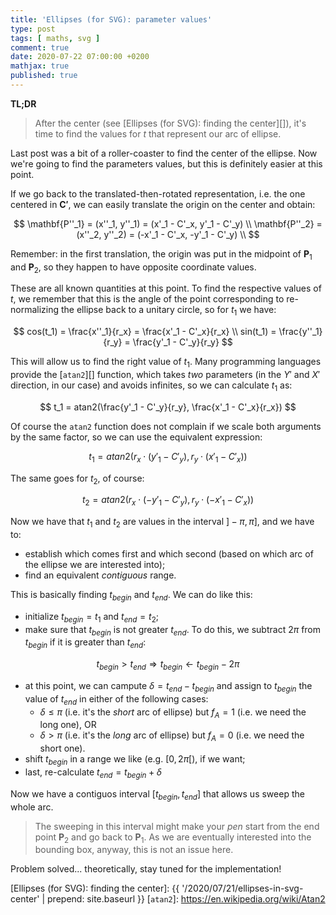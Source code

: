```yaml
---
title: 'Ellipses (for SVG): parameter values'
type: post
tags: [ maths, svg ]
comment: true
date: 2020-07-22 07:00:00 +0200
mathjax: true
published: true
---
```


**TL;DR**

> After the center (see [Ellipses (for SVG): finding the center][]),
> it's time to find the values for $t$ that represent our arc of
> ellipse.

Last post was a bit of a roller-coaster to find the center of the
ellipse. Now we're going to find the parameters values, but this is
definitely easier at this point.

If we go back to the translated-then-rotated representation, i.e. the
one centered in $\mathbf{C'}$, we can easily translate the origin on the
center and obtain:

$$
\mathbf{P''_1} = (x''_1, y''_1) = (x'_1 - C'_x, y'_1 - C'_y) \\
\mathbf{P''_2} = (x''_2, y''_2) = (-x'_1 - C'_x, -y'_1 - C'_y) \\
$$

Remember: in the first translation, the origin was put in the midpoint
of $\mathbf{P}_1$ and $\mathbf{P}_2$, so they happen to have opposite
coordinate values.

These are all known quantities at this point. To find the respective
values of $t$, we remember that this is the angle of the point
corresponding to re-normalizing the ellipse back to a unitary circle,
so for $t_1$ we have:

$$
cos(t_1) = \frac{x''_1}{r_x} = \frac{x'_1 - C'_x}{r_x} \\
sin(t_1) = \frac{y''_1}{r_y} = \frac{y'_1 - C'_y}{r_y}
$$

This will allow us to find the right value of $t_1$. Many programming
languages provide the [`atan2`][] function, which takes *two* parameters
(in the $Y'$ and $X'$ direction, in our case) and avoids infinites, so
we can calculate $t_1$ as:

$$
t_1 = atan2(\frac{y'_1 - C'_y}{r_y}, \frac{x'_1 - C'_x}{r_x})
$$

Of course the `atan2` function does not complain if we scale both
arguments by the same factor, so we can use the equivalent expression:

$$
t_1 = atan2(r_x \cdot (y'_1 - C'_y), r_y \cdot (x'_1 - C'_x))
$$

The same goes for $t_2$, of course:

$$
t_2 = atan2(r_x \cdot (-y'_1 - C'_y), r_y \cdot (-x'_1 - C'_x))
$$

Now we have that $t_1$ and $t_2$ are values in the interval $]-\pi, \pi]$,
and we have to:

- establish which comes first and which second (based on which arc of
  the ellipse we are interested into);
- find an equivalent *contiguous* range.

This is basically finding $t_{begin}$ and $t_{end}$. We can do like
this:

- initialize $t_{begin} = t_1$ and $t_{end} = t_2$;
- make sure that $t_{begin}$ is not greater $t_{end}$. To do this, we
  subtract $2\pi$ from $t_{begin}$ if it is greater than $t_{end}$:

$$
t_{begin} > t_{end} \Rightarrow t_{begin} \leftarrow t_{begin} - 2\pi
$$


- at this point, we can campute $\delta = t_{end} - t_{begin}$ and
  assign to $t_{begin}$ the value of $t_{end}$ in either of the
  following cases:
    - $\delta \le \pi$ (i.e. it's the *short* arc of ellipse) but $f_A =
      1$ (i.e. we need the long one), OR
    - $\delta > \pi$ (i.e. it's the *long* arc of ellipse) but $f_A = 0$
      (i.e. we need the short one).
- shift $t_{begin}$ in a range we like (e.g. $[0, 2\pi[$), if we want;
- last, re-calculate $t_{end} = t_{begin} + \delta$

Now we have a contiguos interval $[t_{begin}, t_{end}]$ that allows us
sweep the whole arc.

> The sweeping in this interval might make your *pen* start from the
> end point $\mathbf{P}_2$ and go back to $\mathbf{P}_1$. As we are
> eventually interested into the bounding box, anyway, this is not an
> issue here.

Problem solved... theoretically, stay tuned for the implementation!

[Ellipses (for SVG): finding the center]: {{ '/2020/07/21/ellipses-in-svg-center' | prepend: site.baseurl }}
[`atan2`]: https://en.wikipedia.org/wiki/Atan2
